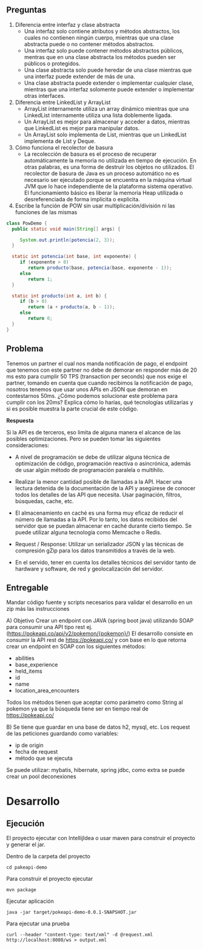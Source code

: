 ## Preguntas

1. Diferencia entre interfaz y clase abstracta  
   * Una interfaz solo contiene atributos y métodos abstractos, los cuales no contienen ningún cuerpo, mientras que una clase abstracta puede o no contener métodos abstractos.
    * Una interfaz solo puede contener métodos abstractos públicos, mentras que en una clase abstracta los métodos pueden ser públicos o protegidos.
   * Una clase abstracta solo puede heredar de una clase mientras que una interfaz puede extender de más de una.
   * Una clase abstracta puede extender o implementar cualquier clase, mientras que una interfaz solomente puede extender o implementar otras interfaces.  
2. Diferencia entre LinkedList y ArrayList
   * ArrayList internamente utiliza un array dinámico mientras que una LinkedList internamente utiliza una lista doblemente ligada.
   * Un ArrayList es mejor para almacenar y acceder a datos, mientras que LinkedList es mejor para manipular datos.
   * Un ArrayList solo implementa de List, mientras que un LinkedList implementa de List y Deque.
3. Cómo funciona el recolector de basura
   * La recolección de basura es el proceso de recuperar automáticamente la memoria no utilizada en tiempo de ejecución. En otras palabras, es una forma de destruir los objetos no utilizados. El recolector de basura de Java es un proceso automático no es necesario ser ejecutado porque se encuentra en la máquina virtual JVM que lo hace independiente de la plataforma sistema operativo. El funcionamiento básico es liberar la memoria Heap utilizada o desreferenciada de forma implícita o explicita. 
4. Escribe la función de POW sin usar multiplicación/división ni las funciones de las mismas
 ```java
class PowDemo {
   public static void main(String[] args) {

      System.out.println(potencia(2, 3));
   }

   static int potencia(int base, int exponente) {
      if (exponente > 0)
         return producto(base, potencia(base, exponente - 1));
      else
         return 1;
   }

   static int producto(int a, int b) {
      if (b > 0)
         return (a + producto(a, b - 1));
      else
         return 0;
   }
}
 ```
 
## Problema

Tenemos un partner el cual nos manda notificación de pago, el endpoint que
tenemos con este partner no debe de demorar en responder más de 20 ms esto
para cumplir 50 TPS (transaction per seconds) que nos exige el partner, tomando
en cuenta que cuando recibimos la notificación de pago, nosotros tenemos que
usar unos APIs en JSON que demoran en contestarnos 50ms.
¿Cómo podemos solucionar este problema para cumplir con los 20ms?
Explica cómo lo harías, qué tecnologías utilizarías y si es posible muestra la parte crucial de este código.

**Respuesta**

Si la API es de terceros, eso limita de alguna manera el alcance de las posibles optimizaciones. Pero se pueden tomar las siguientes consideraciones:

* A nivel de programación se debe de utilizar alguna técnica de optimización de código, programación reactiva o asincrónica, además de usar algún método de programación paralela o multihilo.

* Realizar la menor cantidad posible de llamadas a la API. Hacer una lectura detenida de la documentación de la API y asegúrese de conocer todos los detalles de las API que necesita. Usar paginación, filtros, búsquedas, cache, etc. 
  
* El almacenamiento en caché es una forma muy eficaz de reducir el número de llamadas a la API. Por lo tanto, los datos recibidos del servidor que se puedan almacenar en caché durante cierto tiempo. Se puede utilizar alguna tecnología como Memcache o Redis.

* Request / Response: Utilizar un serializador JSON y las técnicas de compresión gZip para los datos transmitidos a través de la web.

* En el servido, tener en cuenta los detalles técnicos del servidor tanto de hardware y software, de red y geolocalización del servidor.

## Entregable

Mandar código fuente y scripts necesarios para validar el desarrollo en un zip más las instrucciones

A) Objetivo
Crear un endpoint con JAVA (spring boot java) utilizando SOAP para consumir una
API tipo rest ej. (https://pokeapi.co/api/v2/pokemon/{pokemon}/)
El desarrollo consiste en consumir la API rest de https://pokeapi.co/ y con base en lo que retorna crear un endpoint en SOAP con los siguientes métodos:

* abilities
* base_experience
* held_items
* id
* name
* location_area_encounters

Todos los métodos tienen que aceptar como parámetro como String al pokemon ya que la búsqueda tiene ser en tiempo real de https://pokeapi.co/

B) Se tiene que guardar en una base de datos h2, mysql, etc. Los request de las
peticiones guardando como variables:

* ip de origin
* fecha de request
* método que se ejecuta

Se puede utilizar: mybatis, hibernate, spring jdbc, como extra se puede crear un
pool deconexiones

# Desarrollo

## Ejecución 
El proyecto ejecutar con IntellijIdea o usar maven para construir el proyecto y generar el jar.

Dentro de la carpeta del proyecto
 ```
 cd pakeapi-demo
 ```

Para construir el proyecto ejecutar
```
mvn package
 ```

Ejecutar aplicación 
```
java -jar target/pokeapi-demo-0.0.1-SNAPSHOT.jar
```

Para ejecutar una prueba
```
curl --header "content-type: text/xml" -d @request.xml http://localhost:8080/ws > output.xml
```
